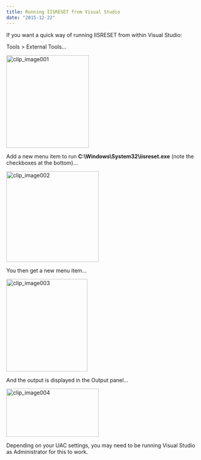 ```yaml
---
title: Running IISRESET from Visual Studio
date: "2015-12-22"
---
```


If you want a quick way of running IISRESET from within Visual Studio:

Tools > External Tools…

[<img title="clip_image001" style="border-top: 0px; border-right: 0px; background-image: none; border-bottom: 0px; padding-top: 0px; padding-left: 0px; border-left: 0px; margin: 0px; display: inline; padding-right: 0px" border="0" alt="clip_image001" src="images/2015/12/clip_image001_thumb.png" width="218" height="244" />](images/2015/12/clip_image001.png)

Add a new menu item to run **C:\Windows\System32\iisreset.exe** (note the checkboxes at the bottom)…

[<img title="clip_image002" style="border-top: 0px; border-right: 0px; background-image: none; border-bottom: 0px; padding-top: 0px; padding-left: 0px; border-left: 0px; margin: 0px; display: inline; padding-right: 0px" border="0" alt="clip_image002" src="images/2015/12/clip_image002_thumb.png" width="244" height="239" />](images/2015/12/clip_image002.png)

You then get a new menu item…

[<img title="clip_image003" style="border-top: 0px; border-right: 0px; background-image: none; border-bottom: 0px; padding-top: 0px; padding-left: 0px; border-left: 0px; margin: 0px; display: inline; padding-right: 0px" border="0" alt="clip_image003" src="images/2015/12/clip_image003_thumb.png" width="214" height="244" />](images/2015/12/clip_image003.png)

And the output is displayed in the Output panel…

[<img title="clip_image004" style="border-top: 0px; border-right: 0px; background-image: none; border-bottom: 0px; padding-top: 0px; padding-left: 0px; border-left: 0px; display: inline; padding-right: 0px" border="0" alt="clip_image004" src="images/2015/12/clip_image004_thumb.png" width="244" height="127" />](images/2015/12/clip_image004.png)

Depending on your UAC settings, you may need to be running Visual Studio as Administrator for this to work.
